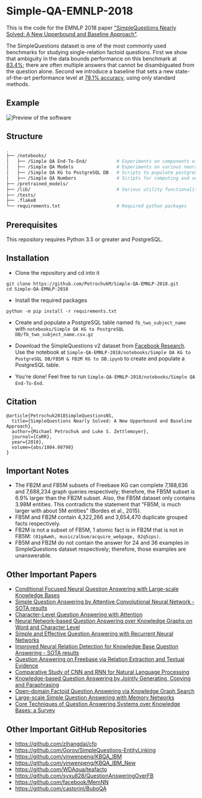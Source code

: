 # Simple-QA-EMNLP-2018

This is the code for the EMNLP 2018 paper ["SimpleQuestions Nearly Solved: A New Upperbound and Baseline Approach"](https://arxiv.org/pdf/1804.08798.pdf).

The SimpleQuestions dataset is one of the most commonly used benchmarks for studying single-relation factoid questions. First we show that ambiguity in the data bounds performance on this benchmark at [83.4%](https://github.com/PetrochukM/Simple-QA-EMNLP-2018/blob/master/notebooks/Simple%20QA%20Numbers/HYPOTHESIS%20-%20Accuracy%20Upperbound.ipynb); there are often multiple answers that cannot be disambiguated from the question alone. Second we introduce a baseline that sets a new state-of-the-art performance level at [78.1% accuracy](https://github.com/PetrochukM/Simple-QA-EMNLP-2018/blob/master/notebooks/Simple%20QA%20End-To-End/Step%203%20-%20Predict%20Relation%20and%20Finish.ipynb),  using only standard methods.

## Example

![Preview of the software](https://github.com/PetrochukM/Simple-QA-EMNLP-2018/blob/master/preview.png)

## Structure

```bash
.
├── /notebooks/                          
│   ├── /Simple QA End-To-End/           # Experiments on components of the end-to-end QA pipeline
│   ├── /Simple QA Models                # Experiments on various neural models
│   ├── /Simple QA KG to PostgreSQL DB   # Scripts to populate postgreSQL
│   ├── /Simple QA Numbers               # Scripts for computing and verifying various numbers
├── /pretrained_models/                   
├── /lib/                                # Various utility functionality
├── /tests/                               
├── .flake8                               
└── requirements.txt                     # Required python packages
```


## Prerequisites

This repository requires Python 3.5 or greater and PostgreSQL.

## Installation

* Clone the repository and cd into it
```
git clone https://github.com/PetrochukM/Simple-QA-EMNLP-2018.git
cd Simple-QA-EMNLP-2018
```

* Install the required packages
```
python -m pip install -r requirements.txt
```

* Create and populate a PostgreSQL table named ``fb_two_subject_name`` with ``notebooks/Simple QA KG to PostgreSQL DB/fb_two_subject_name.csv.gz``

* Download the SimpleQuestions v2 dataset from [Facebook Research](https://research.fb.com/downloads/babi/). Use the notebook at ``Simple-QA-EMNLP-2018/notebooks/Simple QA KG to PostgreSQL DB/FB5M & FB2M KG to DB.ipynb`` to create and populate a PostgreSQL table. 

* You're done! Feel free to run ``Simple-QA-EMNLP-2018/notebooks/Simple QA End-To-End``.

## Citation

```
@article{Petrochuk2018SimpleQuestionsNS,
  title={SimpleQuestions Nearly Solved: A New Upperbound and Baseline Approach},
  author={Michael Petrochuk and Luke S. Zettlemoyer},
  journal={CoRR},
  year={2018},
  volume={abs/1804.08798}
}
```

## Important Notes

* The FB2M and FB5M subsets of Freebase KG can complete 7,188,636 and 7,688,234 graph queries respectively; therefore, the FB5M subset is 6.9% larger than the FB2M subset. Also, the FB5M dataset only contains 3.98M entities. This contradicts the statement that "FB5M, is much larger with about 5M entities" (Bordes et al., 2015). 
* FB5M and FB2M contain 4,322,266 and 3,654,470 duplicate grouped facts respectively. 
* FB2M is not a subset of FB5M, 1 atomic fact is in FB2M that is not in FB5M: ``(01g4wmh, music/album/acquire_webpage, 02q5zps)``.
* FB5M and FB2M do not contain the answer for 24 and 36 examples in SimpleQuestions dataset respectively; therefore, those examples are unanswerable.

## Other Important Papers
- [Conditional Focused Neural Question Answering with Large-scale Knowledge Bases](https://www.aclweb.org/anthology/P/P16/P16-1076.pdf)
- [Simple Question Answering by Attentive Convolutional Neural Network - SOTA results](https://arxiv.org/abs/1606.03391)
- [Character-Level Question Answering with Attention](https://arxiv.org/abs/1604.00727)
- [Neural Network-based Question Answering over Knowledge Graphs on Word and Character Level](http://jens-lehmann.org/files/2017/www_nn_factoid_qa.pdf)
- [Simple and Effective Question Answering with Recurrent Neural Networks](https://arxiv.org/abs/1606.05029)
- [Improved Neural Relation Detection for Knowledge Base Question Answering - SOTA results](https://arxiv.org/pdf/1704.06194.pdf)
- [Question Answering on Freebase via Relation Extraction and Textual Evidence](https://arxiv.org/abs/1603.00957)
- [Comparative Study of CNN and RNN for Natural Language Processing](https://arxiv.org/abs/1702.01923)
- [Knowledge-based Question Answering by Jointly Generating, Copying and Paraphrasing](http://dl.acm.org/citation.cfm?id=3133064)
- [Open-domain Factoid Question Answering via Knowledge Graph Search](https://pdfs.semanticscholar.org/6414/5a8edf9add1156d97c489028539fa4c5c66c.pdf)
- [Large-scale Simple Question Answering with Memory Networks](https://research.fb.com/wp-content/uploads/2016/11/large-scale_simple_question_answering_with_memory_networks.pdf?)
- [Core Techniques of Question Answering Systems over Knowledge Bases: a Survey](https://hal.archives-ouvertes.fr/hal-01637143/document)

## Other Important GitHub Repositories
- https://github.com/zihangdai/cfo
- https://github.com/Gorov/SimpleQuestions-EntityLinking
- https://github.com/yinwenpeng/KBQA_IBM
- https://github.com/yinwenpeng/KBQA_IBM_New
- https://github.com/WDAqua/teafacto
- https://github.com/syxu828/QuestionAnsweringOverFB
- https://github.com/facebook/MemNN
- https://github.com/castorini/BuboQA
